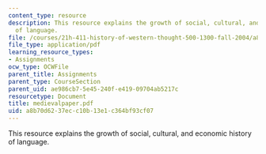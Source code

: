 ```yaml
---
content_type: resource
description: This resource explains the growth of social, cultural, and economic history
  of language.
file: /courses/21h-411-history-of-western-thought-500-1300-fall-2004/a8b70d6237ecc10b13e1c364bf93cf07_medievalpaper.pdf
file_type: application/pdf
learning_resource_types:
- Assignments
ocw_type: OCWFile
parent_title: Assignments
parent_type: CourseSection
parent_uid: ae986cb7-5e45-240f-e419-09704ab5217c
resourcetype: Document
title: medievalpaper.pdf
uid: a8b70d62-37ec-c10b-13e1-c364bf93cf07
---
```

This resource explains the growth of social, cultural, and economic history of language.

